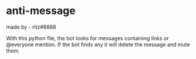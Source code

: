 # anti-message
made by - ritz#8888

With this python file, the bot looks for messages containing links or @everyone mention. If the bot finds any it will delete the message and mute them.
